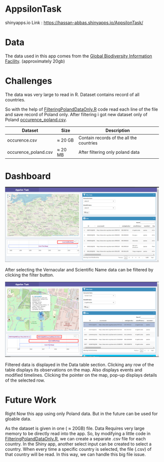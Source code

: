 # AppsilonTask
shinyapps.io Link : https://hassan-abbas.shinyapps.io/AppsilonTask/

# Data 
The data used in this app comes from the [Global Biodiversity Information Facility](https://www.gbif.org/occurrence/search?dataset_key=8a863029-f435-446a-821e-275f4f641165). (approximately 20gb)

# Challenges
The data was very large to read in R. Dataset contains record of all countries.

So with the help of [FilteringPolandDataOnly.R](Preprocessing/FilteringPolandDataOnly.R) code read each line of the file and save record of Poland  only. After filtering i got new dataset only of Poland  [occurence_poland.csv](dataset/occurence_poland.csv).


| Dataset | Size | Description |   
| --- | --- | --- |
| occurence.csv | ≈ 20 GB | Contain records of the all the countries |
| occurence_poland.csv | ≈ 20 MB | After filtering only poland data |

# Dashboard
![Main Dashboard](pics/one.PNG)

After selecting the Vernacular and Scientific Name data can be filtered by clicking the filter button.

![Filtered Data](pics/two.PNG)

Filtered data is displayed in the Data table section. Clicking any row of the table displays its observations on the map. Also displays events and modified timelines.
Clicking the pointer on the map, pop-up displays details of the selected row.

# Future Work
Right Now this app using only Poland data. But in the future can be used for gloable data.

As the dataset is given in one ( ≈ 20GB) file. Data Requires very large memory to be directly read into the app. So, by modifying a little code in [FilteringPolandDataOnly.R](Preprocessing/FilteringPolandDataOnly.R), we can create a separate .csv file for each country. In the Shiny app, another select input can be created to select a country. When every time a specific country is selected, the file (.csv) of that country will be read. In this way, we can handle this big file issue.

